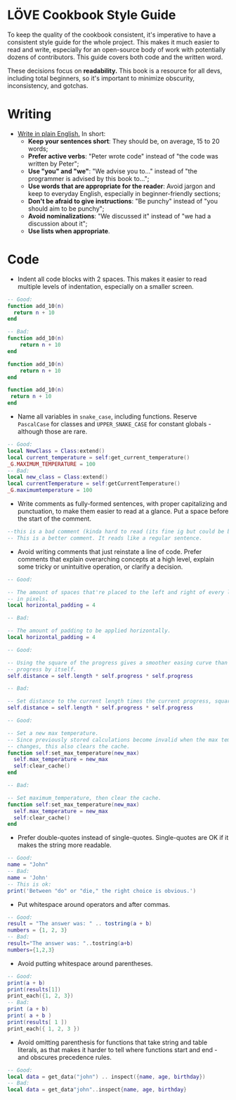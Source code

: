 # LÖVE Cookbook Style Guide
To keep the quality of the cookbook consistent, it's imperative to have a consistent style guide for the whole project. This makes it much easier to read and write, especially for an open-source body of work with potentially dozens of contributors. This guide covers both code and the written word.

These decisions focus on **readability.** This book is a resource for all devs, including total beginners, so it's important to minimize obscurity, inconsistency, and gotchas.

# Writing
* [Write in plain English.](https://www.plainenglish.co.uk/how-to-write-in-plain-english.html) In short:
	* **Keep your sentences short**: They should be, on average, 15 to 20 words;
	* **Prefer active verbs**: "Peter wrote code" instead of "the code was written by Peter";
	* **Use "you" and "we"**: "We advise you to..." instead of "the programmer is advised by this book to...";
	* **Use words that are appropriate for the reader**: Avoid jargon and keep to everyday English, especially in beginner-friendly sections;
	* **Don't be afraid to give instructions**: "Be punchy" instead of "you should aim to be punchy";
	* **Avoid nominalizations**: "We discussed it" instead of "we had a discussion about it";
	* **Use lists when appropriate**.

# Code
* Indent all code blocks with 2 spaces. This makes it easier to read multiple levels of indentation, especially on a smaller screen.
```lua
-- Good:
function add_10(n)
  return n + 10
end

-- Bad:
function add_10(n)
	return n + 10
end

function add_10(n)
    return n + 10
end

function add_10(n)
 return n + 10
end
```

* Name all variables in `snake_case`, including functions. Reserve `PascalCase` for classes and `UPPER_SNAKE_CASE` for constant globals - although those are rare.
```lua
-- Good:
local NewClass = Class:extend()
local current_temperature = self:get_current_temperature()
_G.MAXIMUM_TEMPERATURE = 100
-- Bad:
local new_class = Class:extend()
local currentTemperature = self:getCurrentTemperature()
_G.maximumtemperature = 100
```

* Write comments as fully-formed sentences, with proper capitalizing and punctuation, to make them easier to read at a glance. Put a space before the start of the comment.
```lua
--this is a bad comment (kinda hard to read (its fine ig but could be better))
-- This is a better comment. It reads like a regular sentence.
```

* Avoid writing comments that just reinstate a line of code. Prefer comments that explain overarching concepts at a high level, explain some tricky or unintuitive operation, or clarify a decision.
```lua
-- Good:

-- The amount of spaces that're placed to the left and right of every line,
-- in pixels.
local horizontal_padding = 4

-- Bad:

-- The amount of padding to be applied horizontally.
local horizontal_padding = 4

-- Good:

-- Using the square of the progress gives a smoother easing curve than just
-- progress by itself.
self.distance = self.length * self.progress * self.progress

-- Bad:

-- Set distance to the current length times the current progress, squared.
self.distance = self.length * self.progress * self.progress

-- Good:

-- Set a new max temperature.
-- Since previously stored calculations become invalid when the max temperature
-- changes, this also clears the cache.
function self:set_max_temperature(new_max)
  self.max_temperature = new_max
  self:clear_cache()
end

-- Bad:

-- Set maximum_temperature, then clear the cache.
function self:set_max_temperature(new_max)
  self.max_temperature = new_max
  self:clear_cache()
end
```

* Prefer double-quotes instead of single-quotes. Single-quotes are OK if it makes the string more readable.
```lua
-- Good:
name = "John"
-- Bad:
name = 'John'
-- This is ok:
print('Between "do" or "die," the right choice is obvious.')
```

* Put whitespace around operators and after commas.
```lua
-- Good:
result = "The answer was: " .. tostring(a + b)
numbers = {1, 2, 3}
-- Bad:
result="The answer was: "..tostring(a+b)
numbers={1,2,3}
```

* Avoid putting whitespace around parentheses.
```lua
-- Good:
print(a + b)
print(results[1])
print_each({1, 2, 3})
-- Bad:
print (a + b)
print( a + b )
print(results[ 1 ])
print_each({ 1, 2, 3 })
```

* Avoid omitting parenthesis for functions that take string and table literals, as that makes it harder to tell where functions start and end - and obscures precedence rules.
```lua
-- Good:
local data = get_data("john") .. inspect({name, age, birthday})
-- Bad:
local data = get_data"john"..inspect{name, age, birthday}
```
